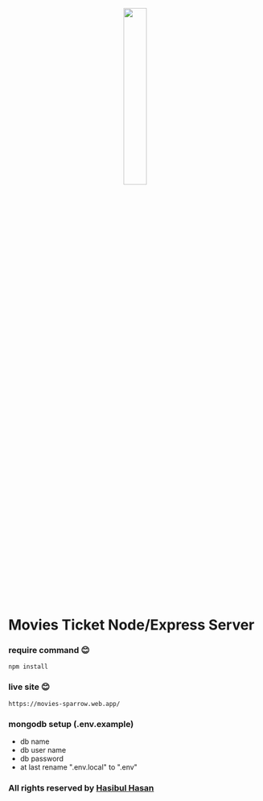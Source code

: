 <p align="center">
   <a href="#">
         <img width="30%"  src="https://i.ibb.co/z6BMYGx/logo-sparrow.png">
   </a>
</p>


# Movies Ticket Node/Express Server


### require command :blush:
```
npm install
```
### live site :blush:
```
https://movies-sparrow.web.app/
```
### mongodb setup (.env.example)

- db name
- db user name
- db password
- at last rename ".env.local" to ".env"

### All rights reserved by [Hasibul Hasan](https://hasibul-hasan.netlify.app/)